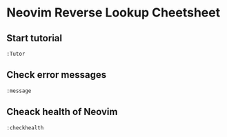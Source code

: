 # Neovim Reverse Lookup Cheetsheet

## Start tutorial

```:bash
:Tutor
```

## Check error messages

```:bash
:message
```

## Cheack health of Neovim

```:bash
:checkhealth
```
